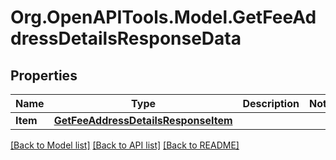 # Org.OpenAPITools.Model.GetFeeAddressDetailsResponseData

## Properties

Name | Type | Description | Notes
------------ | ------------- | ------------- | -------------
**Item** | [**GetFeeAddressDetailsResponseItem**](GetFeeAddressDetailsResponseItem.md) |  | 

[[Back to Model list]](../README.md#documentation-for-models) [[Back to API list]](../README.md#documentation-for-api-endpoints) [[Back to README]](../README.md)


